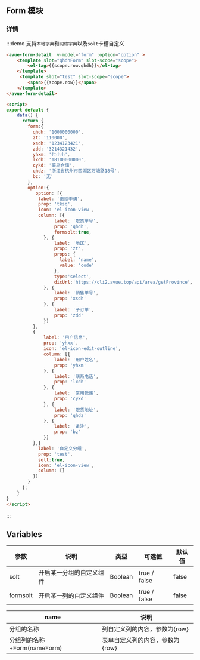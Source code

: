 <script>
export default {
    data() {
      return {
        form:{
          qhdh: '1000000000',
          zt: '110000',
          xsdh: '1234123421',
          zdd: '3214321432',
          yhxm: '付小小',
          lxdh: '18100000000',
          cykd: '菜鸟仓储',
          qhdz: '浙江省杭州市西湖区万塘路18号',
          bz: '无'
        },
        option:{
           option: [{
            label: '退款申请',
            prop: 'tksq',
            icon: 'el-icon-view',
            column: [{
                  label: '取货单号',
                  prop: 'qhdh',
                   formsolt:true,
              }, {
                  label: '地区',
                  prop: 'zt',
                 type:'select',
                  props: {
                    label: 'name',
                    value: 'code'
                  },
                  dicUrl:'https://cli2.avue.top/api/area/getProvince',
              }, {
                  label: '销售单号',
                  prop: 'xsdh'
              }, {
                  label: '子订单',
                  prop: 'zdd'
              }]
          },
          {
              label: '用户信息',
              prop: 'yhxx',
              icon: 'el-icon-edit-outline',
              column: [{
                  label: '用户姓名',
                  prop: 'yhxm'
              }, {
                  label: '联系电话',
                  prop: 'lxdh'
              }, {
                  label: '常用快递',
                  prop: 'cykd'
              }, {
                  label: '取货地址',
                  prop: 'qhdz'
              }, {
                  label: '备注',
                  prop: 'bz'
              }]
          },{
            label: '自定义分组',
            prop: 'test',
            solt:true,
            icon: 'el-icon-view',
            column: []
          }]
        }
      };
    }
}
</script>
<style>

</style>

## Form 模块



### 详情

:::demo 支持`本地字典`和`网络字典`以及`solt`卡槽自定义
```html
<avue-form-detail  v-model="form" :option="option" >
    <template slot="qhdhForm" slot-scope="scope">
        <el-tag>{{scope.row.qhdh}}</el-tag>
    </template>
     <template slot="test" slot-scope="scope">
        <span>{{scope.row}}</span>
    </template>
</avue-form-detail>

<script>
export default {
    data() {
      return {
        form:{
          qhdh: '1000000000',
          zt: '110000',
          xsdh: '1234123421',
          zdd: '3214321432',
          yhxm: '付小小',
          lxdh: '18100000000',
          cykd: '菜鸟仓储',
          qhdz: '浙江省杭州市西湖区万塘路18号',
          bz: '无'
        },
        option:{
           option: [{
            label: '退款申请',
            prop: 'tksq',
            icon: 'el-icon-view',
            column: [{
                  label: '取货单号',
                  prop: 'qhdh',
                  formsolt:true,
              }, {
                  label: '地区',
                  prop: 'zt',
                  props: {
                    label: 'name',
                    value: 'code'
                  },
                  type:'select',
                  dicUrl:'https://cli2.avue.top/api/area/getProvince',
              }, {
                  label: '销售单号',
                  prop: 'xsdh'
              }, {
                  label: '子订单',
                  prop: 'zdd'
              }]
          },
          {
              label: '用户信息',
              prop: 'yhxx',
              icon: 'el-icon-edit-outline',
              column: [{
                  label: '用户姓名',
                  prop: 'yhxm'
              }, {
                  label: '联系电话',
                  prop: 'lxdh'
              }, {
                  label: '常用快递',
                  prop: 'cykd'
              }, {
                  label: '取货地址',
                  prop: 'qhdz'
              }, {
                  label: '备注',
                  prop: 'bz'
              }]
          },{
            label: '自定义分组',
            prop: 'test',
            solt:true,
            icon: 'el-icon-view',
            column: []
          }]
        }
      };
    }
}
</script>
```
:::



## Variables

|参数|说明|类型|可选值|默认值|
|----------------------|--------------------------------|--------|------------|------|
|solt|开启某一分组的自定义组件|Boolean|true / false|false|
|formsolt|开启某一列的自定义组件|Boolean|true / false|false|

|name|说明|
|----|---|
|分组的名称|列自定义列的内容，参数为{row}|
|分组列的名称+Form(nameForm)|表单自定义列的内容，参数为{row}|
